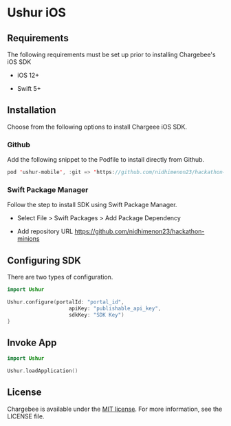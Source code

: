 Ushur iOS
=============

Requirements
------------

The following requirements must be set up prior to installing Chargebee's iOS SDK

-   iOS 12+

-   Swift 5+

Installation
------------

Choose from the following options to install Chargeee iOS SDK.

### Github

Add the following snippet to the Podfile to install directly from Github.

```swift
pod 'ushur-mobile', :git => 'https://github.com/nidhimenon23/hackathon-minions', :tag => '1.0.28'
```


### Swift Package Manager

Follow the step to install SDK using Swift Package Manager.

-   Select File > Swift Packages > Add Package Dependency

-   Add repository URL https://github.com/nidhimenon23/hackathon-minions


Configuring SDK
---------------

There are two types of configuration.


```swift
import Ushur

Ushur.configure(portalId: "portal_id",
                    apiKey: "publishable_api_key",
                    sdkKey: "SDK Key")
}
```

Invoke App
---------------



```swift
import Ushur

Ushur.loadApplication()


```

License
-------

Chargebee is available under the [MIT license](https://opensource.org/licenses/MIT). For more information, see the LICENSE file.
